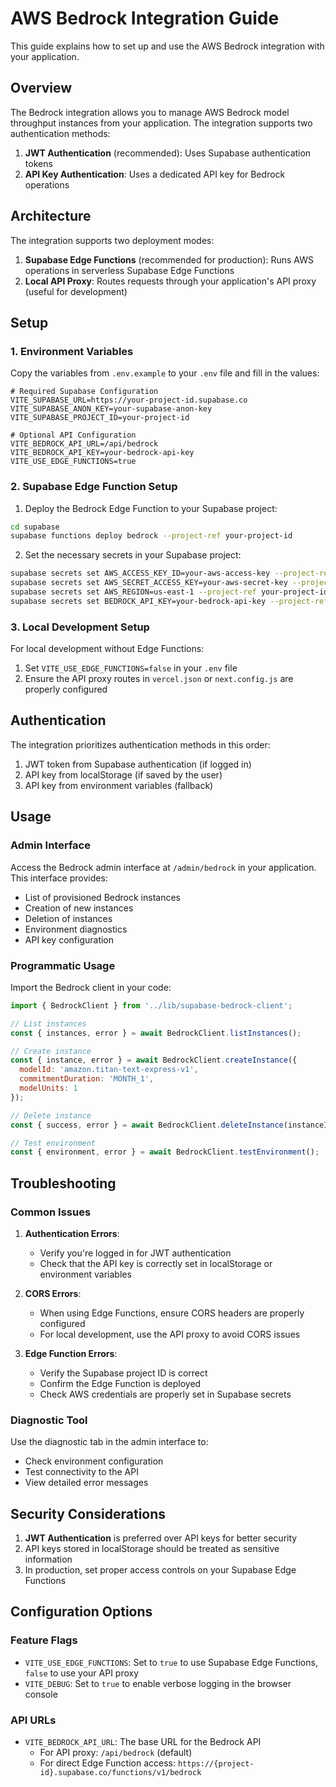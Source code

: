 # AWS Bedrock Integration Guide

This guide explains how to set up and use the AWS Bedrock integration with your application.

## Overview

The Bedrock integration allows you to manage AWS Bedrock model throughput instances from your application. The integration supports two authentication methods:

1. **JWT Authentication** (recommended): Uses Supabase authentication tokens
2. **API Key Authentication**: Uses a dedicated API key for Bedrock operations

## Architecture

The integration supports two deployment modes:

1. **Supabase Edge Functions** (recommended for production): Runs AWS operations in serverless Supabase Edge Functions
2. **Local API Proxy**: Routes requests through your application's API proxy (useful for development)

## Setup

### 1. Environment Variables

Copy the variables from `.env.example` to your `.env` file and fill in the values:

```
# Required Supabase Configuration
VITE_SUPABASE_URL=https://your-project-id.supabase.co
VITE_SUPABASE_ANON_KEY=your-supabase-anon-key
VITE_SUPABASE_PROJECT_ID=your-project-id

# Optional API Configuration
VITE_BEDROCK_API_URL=/api/bedrock
VITE_BEDROCK_API_KEY=your-bedrock-api-key
VITE_USE_EDGE_FUNCTIONS=true
```

### 2. Supabase Edge Function Setup

1. Deploy the Bedrock Edge Function to your Supabase project:

```bash
cd supabase
supabase functions deploy bedrock --project-ref your-project-id
```

2. Set the necessary secrets in your Supabase project:

```bash
supabase secrets set AWS_ACCESS_KEY_ID=your-aws-access-key --project-ref your-project-id
supabase secrets set AWS_SECRET_ACCESS_KEY=your-aws-secret-key --project-ref your-project-id
supabase secrets set AWS_REGION=us-east-1 --project-ref your-project-id
supabase secrets set BEDROCK_API_KEY=your-bedrock-api-key --project-ref your-project-id
```

### 3. Local Development Setup

For local development without Edge Functions:

1. Set `VITE_USE_EDGE_FUNCTIONS=false` in your `.env` file
2. Ensure the API proxy routes in `vercel.json` or `next.config.js` are properly configured

## Authentication

The integration prioritizes authentication methods in this order:

1. JWT token from Supabase authentication (if logged in)
2. API key from localStorage (if saved by the user)
3. API key from environment variables (fallback)

## Usage

### Admin Interface

Access the Bedrock admin interface at `/admin/bedrock` in your application. This interface provides:

- List of provisioned Bedrock instances
- Creation of new instances
- Deletion of instances
- Environment diagnostics
- API key configuration

### Programmatic Usage

Import the Bedrock client in your code:

```javascript
import { BedrockClient } from '../lib/supabase-bedrock-client';

// List instances
const { instances, error } = await BedrockClient.listInstances();

// Create instance
const { instance, error } = await BedrockClient.createInstance({
  modelId: 'amazon.titan-text-express-v1',
  commitmentDuration: 'MONTH_1',
  modelUnits: 1
});

// Delete instance
const { success, error } = await BedrockClient.deleteInstance(instanceId);

// Test environment
const { environment, error } = await BedrockClient.testEnvironment();
```

## Troubleshooting

### Common Issues

1. **Authentication Errors**: 
   - Verify you're logged in for JWT authentication
   - Check that the API key is correctly set in localStorage or environment variables

2. **CORS Errors**:
   - When using Edge Functions, ensure CORS headers are properly configured
   - For local development, use the API proxy to avoid CORS issues

3. **Edge Function Errors**:
   - Verify the Supabase project ID is correct
   - Confirm the Edge Function is deployed
   - Check AWS credentials are properly set in Supabase secrets

### Diagnostic Tool

Use the diagnostic tab in the admin interface to:
- Check environment configuration
- Test connectivity to the API
- View detailed error messages

## Security Considerations

1. **JWT Authentication** is preferred over API keys for better security
2. API keys stored in localStorage should be treated as sensitive information
3. In production, set proper access controls on your Supabase Edge Functions

## Configuration Options

### Feature Flags

- `VITE_USE_EDGE_FUNCTIONS`: Set to `true` to use Supabase Edge Functions, `false` to use your API proxy
- `VITE_DEBUG`: Set to `true` to enable verbose logging in the browser console

### API URLs

- `VITE_BEDROCK_API_URL`: The base URL for the Bedrock API
  - For API proxy: `/api/bedrock` (default)
  - For direct Edge Function access: `https://{project-id}.supabase.co/functions/v1/bedrock` 
